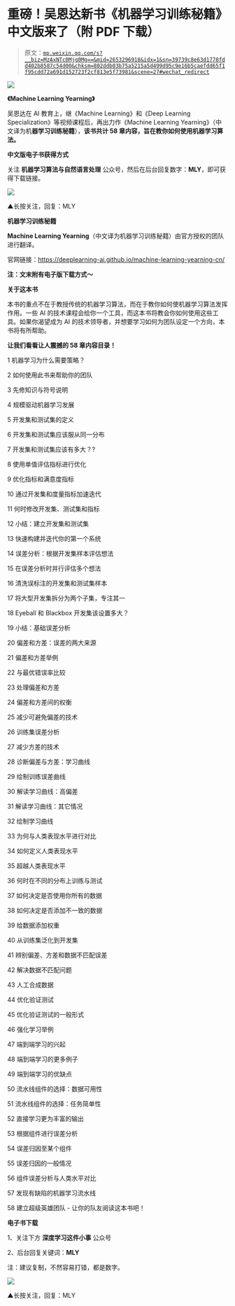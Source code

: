 # 重磅！吴恩达新书《机器学习训练秘籍》中文版来了（附 PDF 下载）

> 原文：[`mp.weixin.qq.com/s?__biz=MzAxNTc0Mjg0Mg==&mid=2653296918&idx=1&sn=39739c8e63d1778fdd402b8587c54d00&chksm=802ddb03b75a5215a5d499d95c9e16b5caefdd65f1f95cdd72a691d152723f2cf813e5f73981&scene=27#wechat_redirect`](http://mp.weixin.qq.com/s?__biz=MzAxNTc0Mjg0Mg==&mid=2653296918&idx=1&sn=39739c8e63d1778fdd402b8587c54d00&chksm=802ddb03b75a5215a5d499d95c9e16b5caefdd65f1f95cdd72a691d152723f2cf813e5f73981&scene=27#wechat_redirect)

![](img/0c9776562e7a3e5a04dc5ca9975edbe9.png)

**《Machine Learning Yearning》** 

吴恩达在 AI 教育上，继《Machine Learning》和《Deep Learning Specialization》等视频课程后，再出力作《Machine Learning Yearning》（中文译为机**器学习训练秘籍**），**该书共计 58 章内容，旨在教你如何使用机器学习算法。**

**中文版电子书获得方式**

关注 **机器学习算法与自然语言处理** 公众号，然后在后台回复数字：**MLY**，即可获得下载链接。

![](img/70db4f26cf15dad4ae40e2db79746e69.png)

▲长按关注，回复：MLY

**机器学习训练秘籍**

**Machine Learning Yearning**（中文译为机器学习训练秘籍）由官方授权的团队进行翻译。

官网链接：https://deeplearning-ai.github.io/machine-learning-yearning-cn/

**注：文末附有电子版下载方式～**

**关于这本书**

本书的重点不在于教授传统的机器学习算法，而在于教你如何使机器学习算法发挥作用。一些 AI 的技术课程会给你一个工具，而这本书将教会你如何使用这些工具。如果你渴望成为 AI 的技术领导者，并想要学习如何为团队设定一个方向，本书将有所帮助。

**让我们看看让人震撼的 58 章内容目录！**

1 机器学习为什么需要策略？

2 如何使用此书来帮助你的团队

3 先修知识与符号说明

4 规模驱动机器学习发展

5 开发集和测试集的定义

6 开发集和测试集应该服从同一分布

7 开发集和测试集应该有多大？?

8 使用单值评估指标进行优化

9 优化指标和满意度指标

10 通过开发集和度量指标加速迭代

11 何时修改开发集、测试集和指标

12 小结：建立开发集和测试集

13 快速构建并迭代你的第一个系统

14 误差分析：根据开发集样本评估想法

15 在误差分析时并行评估多个想法

16 清洗误标注的开发集和测试集样本

17 将大型开发集拆分为两个子集，专注其一

18 Eyeball 和 Blackbox 开发集该设置多大？

19 小结：基础误差分析

20 偏差和方差：误差的两大来源

21 偏差和方差举例

22 与最优错误率比较

23 处理偏差和方差

24 偏差和方差间的权衡

25 减少可避免偏差的技术

26 训练集误差分析

27 减少方差的技术

28 诊断偏差与方差：学习曲线

29 绘制训练误差曲线

30 解读学习曲线：高偏差

31 解读学习曲线：其它情况

32 绘制学习曲线

33 为何与人类表现水平进行对比

34 如何定义人类表现水平

35 超越人类表现水平

36 何时在不同的分布上训练与测试

37 如何决定是否使用你所有的数据

38 如何决定是否添加不一致的数据

39 给数据添加权重

40 从训练集泛化到开发集

41 辨别偏差、方差和数据不匹配误差

42 解决数据不匹配问题

43 人工合成数据

44 优化验证测试

45 优化验证测试的一般形式

46 强化学习举例

47 端到端学习的兴起

48 端到端学习的更多例子

49 端到端学习的优缺点

50 流水线组件的选择：数据可用性

51 流水线组件的选择：任务简单性

52 直接学习更为丰富的输出

53 根据组件进行误差分析

54 误差归因至某个组件

55 误差归因的一般情况

56 组件误差分析与人类水平对比

57 发现有缺陷的机器学习流水线

58 建立超级英雄团队 - 让你的队友阅读这本书吧！

**电子书下载**

1、关注下方 **深度学习这件小事** 公众号

2、后台回复关键词：**MLY**

注：建议复制，不然容易打错，都是数字。

![](img/65102db6ff068ad2d179398275cb286d.png)

▲长按关注，回复：MLY